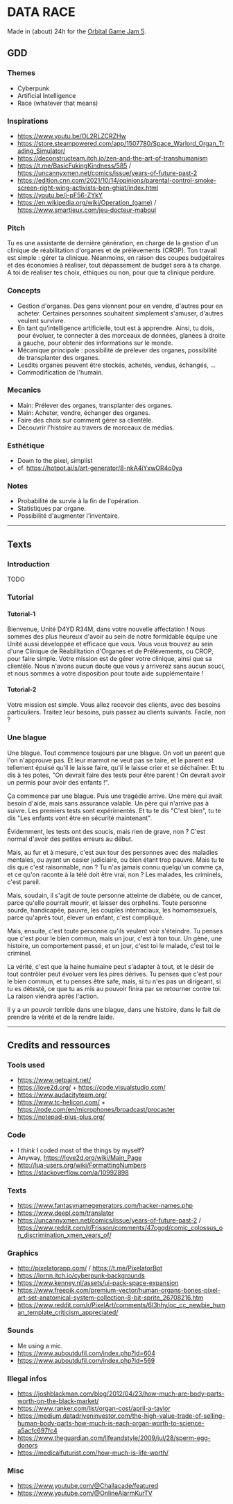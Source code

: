 # DATA RACE
Made in (about) 24h for the [Orbital Game Jam 5](https://itch.io/jam/orbital-game-jam-5).

## GDD

### Themes
- Cyberpunk
- Artificial Intelligence
- Race (whatever that means)

### Inspirations
- https://www.youtu.be/OL2RLZCRZHw
- https://store.steampowered.com/app/1507780/Space_Warlord_Organ_Trading_Simulator/
- https://deconstructeam.itch.io/zen-and-the-art-of-transhumanism
- https://t.me/BasicFukingKindness/585 / https://uncannyxmen.net/comics/issue/years-of-future-past-2
- https://edition.cnn.com/2021/10/14/opinions/parental-control-smoke-screen-right-wing-activists-ben-ghiat/index.html
- https://youtu.be/j-pF56-ZYkY
- https://en.wikipedia.org/wiki/Operation_(game) / https://www.smartjeux.com/jeu-docteur-maboul

### Pitch
Tu es une assistante de dernière génération, en charge de la gestion d'un clinique de réabilitation d'organes et de prélévements (CROP). Ton travail est simple : gérer ta clinique. Néanmoins, en raison des coupes budgétaires et des économies à réaliser, tout dépassement de budget sera à ta charge. A toi de réaliser tes choix, éthiques ou non, pour que ta clinique perdure.

### Concepts
- Gestion d'organes. Des gens viennent pour en vendre, d'autres pour en acheter. Certaines personnes souhaitent simplement s'amuser, d'autres veulent survivre.
- En tant qu'intelligence artificielle, tout est à apprendre. Ainsi, tu dois, pour évoluer, te connecter à des morceaux de données, glanées à droite à gauche, pour obtenir des informations sur le monde.
- Mécanique principale : possibilité de prélever des organes, possibilité de transplanter des organes.
- Lesdits organes peuvent être stockés, achetés, vendus, échangés, ...
- Commodification de l'humain.

### Mecanics
- Main: Prélever des organes, transplanter des organes.
- Main: Acheter, vendre, échanger des organes.
- Faire des choix sur comment gérer sa clientèle.
- Découvrir l'histoire au travers de morceaux de médias.

### Esthétique
- Down to the pixel, simplist
- cf. https://hotpot.ai/s/art-generator/8-nkA4iYxwOR4o0ya

### Notes
- Probabilité de survie à la fin de l'opération.
- Statistiques par organe.
- Possibilité d'augmenter l'inventaire.

---

## Texts

### Introduction
TODO

### Tutorial
#### Tutorial-1
Bienvenue, Unité D4YD R34M, dans votre nouvelle affectation ! Nous sommes des plus heureux d'avoir au sein de notre formidable équipe une Unité aussi développée et efficace que vous. Vous vous trouvez au sein d'une Clinique de Réabilitation d'Organes et de Prélévements, ou CROP, pour faire simple. Votre mission est de gérer votre clinique, ainsi que sa clientèle. Nous n'avons aucun doute que vous y arriverez sans aucun souci, et nous sommes à votre disposition pour toute aide supplémentaire !

#### Tutorial-2
Votre mission est simple. Vous allez recevoir des clients, avec des besoins particuliers. Traitez leur besoins, puis passez au clients suivants. Facile, non ?

### Une blague
Une blague. Tout commence toujours par une blague. On voit un parent que l'on n'approuve pas. Et leur marmot ne veut pas se taire, et le parent est tellement épuisé qu'il le laisse faire, qu'il le laisse crier et se déchaîner. Et tu dis à tes potes, "On devrait faire des tests pour être parent ! On devrait avoir un permis pour avoir des enfants !".

Ça commence par une blague. Puis une tragédie arrive. Une mère qui avait besoin d'aide, mais sans assurance valable. Un père qui n'arrive pas à suivre. Les premiers tests sont expérimentés. Et tu te dis "C'est bien", tu te dis "Les enfants vont être en sécurité maintenant".

Évidemment, les tests ont des soucis, mais rien de grave, non ? C'est normal d'avoir des petites erreurs au début.

Mais, au fur et à mesure, c'est aux tour des personnes avec des maladies mentales, ou ayant un casier judiciaire, ou bien étant trop pauvre. Mais tu te dis que c'est raisonnable, non ? Tu n'as jamais connu quelqu'un comme ça, et ce qu'on raconte à la télé doit être vrai, non ? Les malades, les criminels, c'est pareil.

Mais, soudain, il s'agit de toute personne atteinte de diabète, ou de cancer, parce qu'elle pourrait mourir, et laisser des orphelins. Toute personne sourde, handicapée, pauvre, les couples interraciaux, les homomsexuels, parce qu'après tout, élever un enfant, c'est compliqué.

Mais, ensuite, c'est toute personne qu'ils veulent voir s'éteindre. Tu penses que c'est pour le bien commun, mais un jour, c'est à ton tour. Un gène, une histoire, un comportement passé, et un jour, c'est toi le malade, c'est toi le criminel.

La vérité, c'est que la haine humaine peut s'adapter à tout, et le désir de tout contrôler peut évoluer vers les pires dérives. Tu penses que c'est pour le bien commun, et tu penses être safe, mais, si tu n'es pas un dirigeant, si tu es détesté, ce que tu as mis au pouvoir finira par se retourner contre toi. La raison viendra après l'action.

Il y a un pouvoir terrible dans une blague, dans une histoire, dans le fait de prendre la vérité et de la rendre laide.

---

## Credits and ressources
### Tools used
- https://www.getpaint.net/
- https://love2d.org/ + https://code.visualstudio.com/
- https://www.audacityteam.org/
- https://www.tc-helicon.com/ + https://rode.com/en/microphones/broadcast/procaster
- https://notepad-plus-plus.org/

### Code
- I _think_ I coded most of the things by myself?
- Anyway, https://love2d.org/wiki/Main_Page
- http://lua-users.org/wiki/FormattingNumbers
- https://stackoverflow.com/a/10992898

### Texts
- https://www.fantasynamegenerators.com/hacker-names.php
- https://www.deepl.com/translator
- https://uncannyxmen.net/comics/issue/years-of-future-past-2 / https://www.reddit.com/r/Frisson/comments/47cgqd/comic_colossus_on_discrimination_xmen_years_of/

### Graphics
- http://pixelatorapp.com/ / https://t.me/PixelatorBot
- https://lornn.itch.io/cyberpunk-backgrounds
- https://www.kenney.nl/assets/ui-pack-space-expansion
- https://www.freepik.com/premium-vector/human-organs-bones-pixel-art-set-anatomical-system-collection-8-bit-sprite_26708216.htm
- https://www.reddit.com/r/PixelArt/comments/6l3hhy/oc_cc_newbie_human_template_criticism_appreciated/

### Sounds
- Me using a mic.
- https://www.auboutdufil.com/index.php?id=604
- https://www.auboutdufil.com/index.php?id=569

### Illegal infos
- https://joshblackman.com/blog/2012/04/23/how-much-are-body-parts-worth-on-the-black-market/
- https://www.ranker.com/list/organ-cost/april-a-taylor
- https://medium.datadriveninvestor.com/the-high-value-trade-of-selling-human-body-parts-how-much-is-each-organ-worth-to-science-a5acfc697fc4
- https://www.theguardian.com/lifeandstyle/2009/jul/28/sperm-egg-donors
- https://medicalfuturist.com/how-much-is-life-worth/

### Misc
- https://www.youtube.com/@Challacade/featured
- https://www.youtube.com/@OnlineAlarmKurTV
